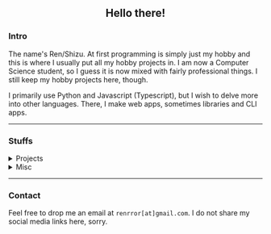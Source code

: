 ## <p align="center">Hello there!</p>

### Intro

The name's Ren/Shizu. At first programming is simply just my hobby and this is where I usually put all my hobby projects in.
I am now a Computer Science student, so I guess it is now mixed with fairly professional things. I still keep my hobby projects here, though.

I primarily use Python and Javascript (Typescript), but I wish to delve more into other languages.
There, I make web apps, sometimes libraries and CLI apps.

-----

### Stuffs

<details>
  <summary>Projects</summary>
  <ul>
    <li><a href="https://github.com/rorre/Phillip" />Phillip</a> - An event driven osu! map feeds framework.</li>
    <li><a href="https://github.com/rorre/BNStats" />BNStats</a> - Statistic site to show activies of osu!BNs and NATs.</li>
    <li><a href="https://github.com/rorre/frames2osb" />frames2osb</a> - Converts video or chunks of frames into osu!storyboard.</li>
    <li><a href="https://github.com/rorre/DDPValidator" />DDPValidator</a> - A tool to verify answers for my Programming Foundation class.</li>
  </ul>
</details>

<details>
  <summary>Misc</summary>
  <ul>
    <li><a href="https://github.com/rorre/BakungDDP1" />BakungDDP1</a> - Collection of problems for Programming Foundations class of Fasilkom 2021. (ID only)</li>
  </ul>
</details>

-----

### Contact

Feel free to drop me an email at `renrror[at]gmail.com`. I do not share my social media links here, sorry.
